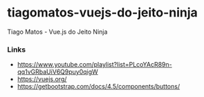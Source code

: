 # tiagomatos-vuejs-do-jeito-ninja
Tiago Matos - Vue.js do Jeito Ninja

### Links
* https://www.youtube.com/playlist?list=PLcoYAcR89n-qq1vGRbaUiV6Q9puy0qigW
* https://vuejs.org/
* https://getbootstrap.com/docs/4.5/components/buttons/
